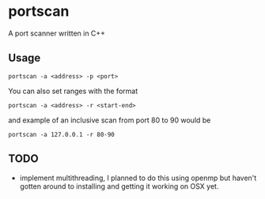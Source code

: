 # portscan

A port scanner written in C++

## Usage

```
portscan -a <address> -p <port> 
```

You can also set ranges with the format 

```
portscan -a <address> -r <start-end>
```

and example of an inclusive scan from port 80 to 90 would be
```
portscan -a 127.0.0.1 -r 80-90
```

## TODO
- implement multithreading, I planned to do this using openmp but haven't gotten around to installing and getting it working on OSX yet.
